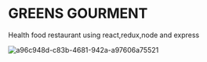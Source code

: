 GREENS GOURMENT
===========

Health food restaurant using react,redux,node and express



![a96c948d-c83b-4681-942a-a97606a75521](https://user-images.githubusercontent.com/19755484/50388570-5d5bfe00-06e8-11e9-82fd-b8bc0c5aa9b3.png)



